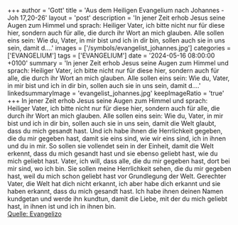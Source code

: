 +++
author = 'Gott'
title = 'Aus dem Heiligen Evangelium nach Johannes - Joh 17,20-26'
layout = 'post'
description = 'In jener Zeit erhob Jesus seine Augen zum Himmel und sprach:  Heiliger Vater, ich bitte nicht nur für diese hier, sondern auch für alle, die durch ihr Wort an mich glauben. Alle sollen eins sein: Wie du, Vater, in mir bist und ich in dir bin, sollen auch sie in uns sein, damit d....'
images = ['/symbols/evangelist_johannes.jpg']
categories = ['EVANGELIUM']
tags = ['EVANGELIUM']
date = '2024-05-16 08:00:00 +0100'
summary = 'In jener Zeit erhob Jesus seine Augen zum Himmel und sprach:  Heiliger Vater, ich bitte nicht nur für diese hier, sondern auch für alle, die durch ihr Wort an mich glauben. Alle sollen eins sein: Wie du, Vater, in mir bist und ich in dir bin, sollen auch sie in uns sein, damit d....'
linkedsummaryImage = 'evangelist_johannes.jpg'
keepImageRatio = 'true'
+++
In jener Zeit erhob Jesus seine Augen zum Himmel und sprach: 
Heiliger Vater, ich bitte nicht nur für diese hier, sondern auch für alle, die durch ihr Wort an mich glauben.
Alle sollen eins sein: Wie du, Vater, in mir bist und ich in dir bin, sollen auch sie in uns sein, damit die Welt glaubt, dass du mich gesandt hast.<!--more-->
Und ich habe ihnen die Herrlichkeit gegeben, die du mir gegeben hast, damit sie eins sind, wie wir eins sind,
ich in ihnen und du in mir. So sollen sie vollendet sein in der Einheit, damit die Welt erkennt, dass du mich gesandt hast und sie ebenso geliebt hast, wie du mich geliebt hast.
Vater, ich will, dass alle, die du mir gegeben hast, dort bei mir sind, wo ich bin. Sie sollen meine Herrlichkeit sehen, die du mir gegeben hast, weil du mich schon geliebt hast vor Grundlegung der Welt.
Gerechter Vater, die Welt hat dich nicht erkannt, ich aber habe dich erkannt und sie haben erkannt, dass du mich gesandt hast.
Ich habe ihnen deinen Namen kundgetan und werde ihn kundtun, damit die Liebe, mit der du mich geliebt hast, in ihnen ist und ich in ihnen bin.<br> [Quelle: Evangelizo](https://evangeliumtagfuertag.org/DE/gospel)